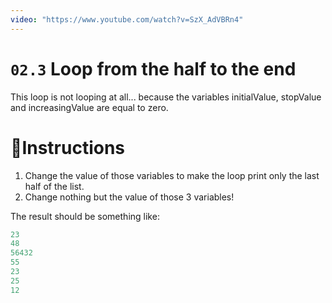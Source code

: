 ```yaml
---
video: "https://www.youtube.com/watch?v=SzX_AdVBRn4"
---
```


# `02.3` Loop from the half to the end


This loop is not looping at all... because the variables initialValue, stopValue and increasingValue are equal to zero.

# 📝Instructions
1. Change the value of those variables to make the loop print only the last half of the list.
2. Change nothing but the value of those 3 variables!

The result should be something like:

```py
23
48
56432
55
23
25
12
```
